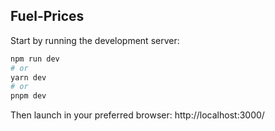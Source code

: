 ## Fuel-Prices

Start by running the development server:

```bash
npm run dev
# or
yarn dev
# or
pnpm dev
```
Then launch in your preferred browser: http://localhost:3000/


